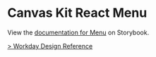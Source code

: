 # Canvas Kit React Menu

View the
[documentation for Menu](https://workday.github.io/canvas-kit/?path=/docs/preview-menu-react--default)
on Storybook.

[> Workday Design Reference](https://design.workday.com/components/popups/menus)
